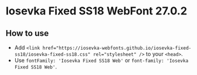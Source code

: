 # Iosevka Fixed SS18 WebFont 27.0.2

## How to use

- Add `<link href="https://iosevka-webfonts.github.io/iosevka-fixed-ss18/iosevka-fixed-ss18.css" rel="stylesheet" />` to your `<head>`.
- Use `fontFamily: 'Iosevka Fixed SS18 Web'` or `font-family: 'Iosevka Fixed SS18 Web'`.
